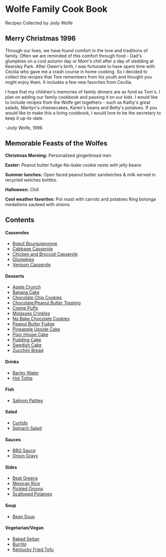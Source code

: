 # Wolfe Family Cook Book
Recipes Collected by Jody Wolfe


## Merry Christmas 1996
Through our lives, we have found comfort in the love and traditions of family.
Often we are reminded of this comfort through food - Dad's glumpkies on a cool
autumn day or Mom's chili after a day of sledding at Kearsley Park. After Owen's
birth, I was fortunate to have spent time with Cecilia who gave me a crash course
in home cooking. So I decided to collect the recipes that Tom remembers from his
youth and thought you might enjoy them. It includes a few new favorites from Cecilia.

I hope that my children's memories of family dinners are as fond as Tom's. I
plan on adding our family cookbook and passing it on our kids. I would like to
include recipes from the Wolfe get togethers - such as Kathy's great salads,
Marilyn's cheesecakes, Karen's beans and Betty's potatoes. If you would like to
make this a living cookbook, I would love to be the secretary to keep it up-to-date.

-Jody Wolfe, 1996


## Memorable Feasts of the Wolfes
**Christmas Morning:**
  Personalized gingerbread men

**Easter:**
  Peanut butter fudge
  No-bake cookie nests with jelly beans

**Summer lunches:**
  Open faced peanut butter sandwiches & milk served in recycled welches bottles.

**Halloween:**
  Chili

**Cool weather favorites:**
    Pot roast with carrots and potatoes
    Ring bolonga medallions sauteed with onions.

## Contents

#### Casseroles
* [Boeuf Bourguignonne](https://github.com/parry-drew/Cooking/blob/master/Casseroles/BoeufBourguignonne.md)
* [Cabbage Casserole](https://github.com/parry-drew/Cooking/blob/master/Casseroles/CabbgeCasserole.md)
* [Chicken and Broccoli Casserole](https://github.com/parry-drew/Cooking/blob/master/Casseroles/ChickenBroccoliCasserole.md)
* [Glumpkies](https://github.com/parry-drew/Cooking/blob/master/Casseroles/Glumpkies.md)
* [Venison Casserole](https://github.com/parry-drew/Cooking/blob/master/Casseroles/VenisonCasserole.md)

#### Desserts
* [Apple Crunch](https://github.com/parry-drew/Cooking/blob/master/Desserts/AppleCrunch.md)
* [Banana Cake](https://github.com/parry-drew/Cooking/blob/master/Desserts/BananaCake.md)
* [Chocolate Chip Cookies](https://github.com/parry-drew/Cooking/blob/master/Desserts/ChocolateChipCookies.md)
* [Chocolate/Peanut Butter Topping](https://github.com/parry-drew/Cooking/blob/master/CChocolate/Desserts/ChocolatePeanutButterTopping.md)
* [Creme Puffs](https://github.com/parry-drew/Cooking/blob/master/Desserts/CremePuffs.md)
* [Molasses Crinkles](https://github.com/parry-drew/Cooking/blob/master/Desserts/MolassesCrinkles.md)
* [No Bake Chocolate Cookies](https://github.com/parry-drew/Cooking/blob/master/Desserts/NoBakeChocolateCookies.md)
* [Peanut Butter Fudge](https://github.com/parry-drew/Cooking/blob/master/Desserts/PeanutButterFudge.md)
* [Pineapple Upside Cake](https://github.com/parry-drew/Cooking/blob/master/Desserts/PineappleUpsideCake.md)
* [Poor House Cake](https://github.com/parry-drew/Cooking/blob/master/Desserts/PoorHouseCake.md)
* [Pudding Cake](https://github.com/parry-drew/Cooking/blob/master/Desserts/PuddingCake.md)
* [Swedish Cake](https://github.com/parry-drew/Cooking/blob/master/Desserts/SwedishCake.md)
* [Zucchini Bread](https://github.com/parry-drew/Cooking/blob/master/Desserts/ZucchiniBread.md)

#### Drinks
* [Barley Water](https://github.com/parry-drew/Cooking/blob/master/Drinks/BarleyWater.md)
* [Hot Tottie](https://github.com/parry-drew/Cooking/blob/master/Drinks/HotTottie.md)

#### Fish
* [Salmon Patties](https://github.com/parry-drew/Cooking/blob/master/Fish/SalmonPatties.md)

#### Salad
* [Curtido](https://github.com/parry-drew/Cooking/blob/master/Salad/Curtido.md)
* [Spinach Salad](https://github.com/parry-drew/Cooking/blob/master/Salad/SpinachSalad.md)

#### Sauces
* [BBQ Sauce](https://github.com/parry-drew/Cooking/blob/master/Sauces/BBQSauce.md)
* [Onion Gravy](https://github.com/parry-drew/Cooking/blob/master/Sauces/OnionGravy.md)

#### Sides
* [Beat Greens](https://github.com/parry-drew/Cooking/blob/master/Sides/BeatGreens.md)
* [Mexican Rice](https://github.com/parry-drew/Cooking/blob/master/Sides/MexicanRice.md)
* [Pickled Onions](https://github.com/parry-drew/Cooking/blob/master/Sides/PickledOnions.md)
* [Scalloped Potatoes](https://github.com/parry-drew/Cooking/blob/master/Sides/ScallopedPotatoes.md)

#### Soup
* [Bean Soup](https://github.com/parry-drew/Cooking/blob/master/Soup/BeanSoup.md)

#### Vegetarian/Vegan
* [Baked Seitan](https://github.com/parry-drew/Cooking/blob/master/Vegetarian_Vegan/BakedSeitan.md)
* [Burrito](https://github.com/parry-drew/Cooking/blob/master/Vegetarian_Vegan/Burrito.md)
* [Kentucky Fried Tofu](https://github.com/parry-drew/Cooking/blob/master/Vegetarian_Vegan/KentuckyFiredTofu.md)
